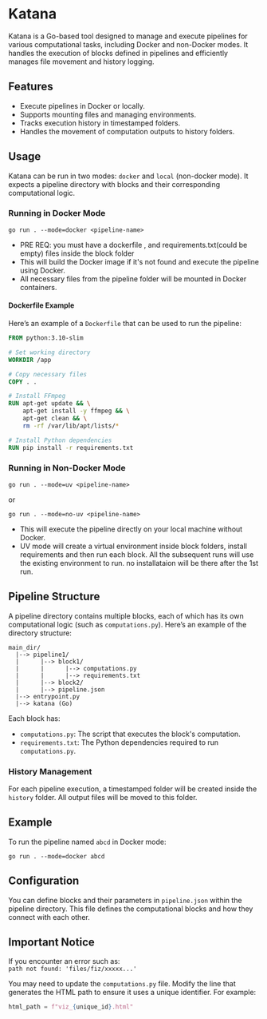 # Katana

Katana is a Go-based tool designed to manage and execute pipelines for various computational tasks, including Docker and non-Docker modes. It handles the execution of blocks defined in pipelines and efficiently manages file movement and history logging.

## Features

- Execute pipelines in Docker or locally.
- Supports mounting files and managing environments.
- Tracks execution history in timestamped folders.
- Handles the movement of computation outputs to history folders.

## Usage

Katana can be run in two modes: `docker` and `local` (non-docker mode). It expects a pipeline directory with blocks and their corresponding computational logic.

### Running in Docker Mode

```
go run . --mode=docker <pipeline-name>
```
- PRE REQ: you must have a dockerfile , and requirements.txt(could be empty) files inside the block folder
- This will build the Docker image if it's not found and execute the pipeline using Docker.
- All necessary files from the pipeline folder will be mounted in Docker containers.

#### Dockerfile Example

Here’s an example of a `Dockerfile` that can be used to run the pipeline:

```Dockerfile
FROM python:3.10-slim

# Set working directory
WORKDIR /app

# Copy necessary files
COPY . .

# Install FFmpeg
RUN apt-get update && \
    apt-get install -y ffmpeg && \
    apt-get clean && \
    rm -rf /var/lib/apt/lists/*

# Install Python dependencies
RUN pip install -r requirements.txt
```


### Running in Non-Docker Mode

```
go run . --mode=uv <pipeline-name>
```
or
```
go run . --mode=no-uv <pipeline-name>
```

- This will execute the pipeline directly on your local machine without Docker.
- UV mode will create a virtual environment inside block folders, install requirements and then run each block. All the subsequent runs will use the existing environment to run. no installataion will be there after the 1st run.

## Pipeline Structure

A pipeline directory contains multiple blocks, each of which has its own computational logic (such as `computations.py`). Here’s an example of the directory structure:

```
main_dir/
  |--> pipeline1/
  |      |--> block1/
  |      |      |--> computations.py
  |      |      |--> requirements.txt
  |      |--> block2/
  |      |--> pipeline.json
  |--> entrypoint.py
  |--> katana (Go)
```

Each block has:

- `computations.py`: The script that executes the block's computation.
- `requirements.txt`: The Python dependencies required to run `computations.py`.

### History Management

For each pipeline execution, a timestamped folder will be created inside the `history` folder. All output files will be moved to this folder.

## Example

To run the pipeline named `abcd` in Docker mode:

```
go run . --mode=docker abcd
```

## Configuration

You can define blocks and their parameters in `pipeline.json` within the pipeline directory. This file defines the computational blocks and how they connect with each other.


## Important Notice

If you encounter an error such as:  
`path not found: 'files/fiz/xxxxx...'`  

You may need to update the `computations.py` file. Modify the line that generates the HTML path to ensure it uses a unique identifier. For example:

```python
html_path = f"viz_{unique_id}.html"
```
